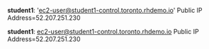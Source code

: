 **student1**: 'ec2-user@student1-control.toronto.rhdemo.io' Public IP Address=52.207.251.230

**student1**: ec2-user@student1-control.toronto.rhdemo.io Public IP Address=52.207.251.230
